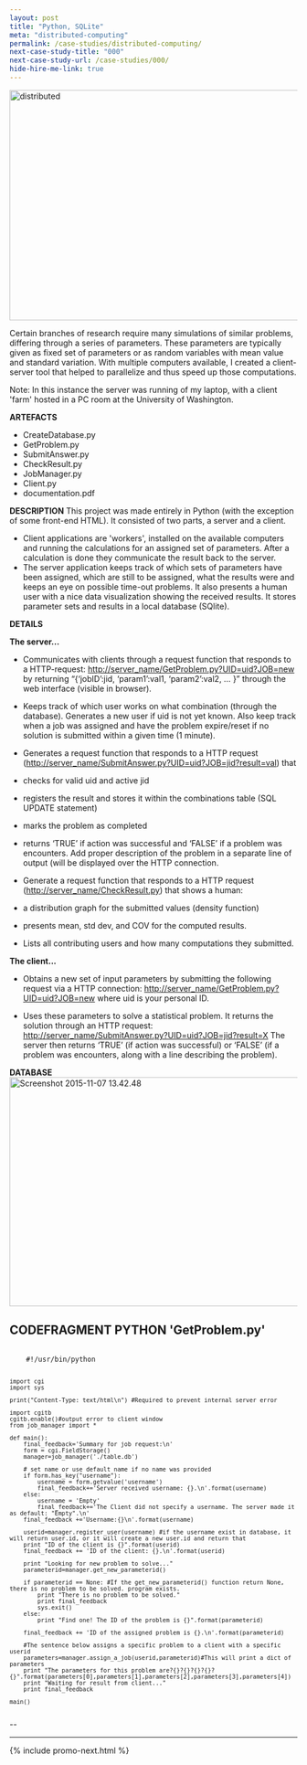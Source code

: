 ```yaml
---
layout: post
title: "Python, SQLite"
meta: "distributed-computing"
permalink: /case-studies/distributed-computing/
next-case-study-title: "000"
next-case-study-url: /case-studies/000/
hide-hire-me-link: true
---
```


<a href="/_post_images/2015/11/distributed.png"><img src="/_post_images/2015/11/distributed.png" alt="distributed" width="711" height="403" class="aligncenter size-full wp-image-6281" /></a>

Certain branches of research require many simulations of similar problems, differing through a series of parameters.  These parameters are typically given as fixed set of parameters or as random variables with mean value and standard variation.  With multiple computers available, I created a client-server tool that helped to parallelize and thus speed up those computations.

Note: In this instance the server was running of my laptop, with a client 'farm' hosted in a PC room at the University of Washington.

<strong>ARTEFACTS</strong>
- CreateDatabase.py
- GetProblem.py
- SubmitAnswer.py
- CheckResult.py
- JobManager.py
- Client.py
- documentation.pdf

<strong>DESCRIPTION</strong> 
This project was made entirely in Python (with the exception of some front-end HTML). It consisted of two parts, a server and a client. 
- Client applications are 'workers', installed on the available computers and running the calculations for an assigned set of parameters. After a calculation is done they communicate the result back to the server.
- The server application keeps track of which sets of parameters have been assigned, which are still to be assigned, what the results were and keeps an eye on possible time-out problems. It also presents a human user with a nice data visualization showing the received results. It stores parameter sets and results in a local database (SQlite).

<strong>DETAILS</strong>

<strong>The server...</strong>
- Communicates with clients through a request function that responds to a HTTP-request: <a href="http://server_name/GetProblem.py?UID=uid?JOB=new">http://server_name/GetProblem.py?UID=uid?JOB=new</a> by returning “{‘jobID’:jid, ‘param1’:val1, ‘param2’:val2, … }” through the web interface (visible in browser). 

- Keeps track of which user works on what combination (through the database). Generates a new user if uid is not yet known.  Also keep track when a job was assigned and have the problem expire/reset if no solution is submitted within a given time (1 minute).

- Generates a request function that responds to a HTTP request (<a href="http://server_name/SubmitAnswer.py?UID=uid?JOB=jid?result=val">http://server_name/SubmitAnswer.py?UID=uid?JOB=jid?result=val</a>)
that 
- checks for valid uid and active jid
- registers the result and stores it within the combinations table (SQL UPDATE statement)
- marks the problem as completed
- returns ‘TRUE’ if action was successful and ‘FALSE’ if a problem was encounters. Add proper description of the problem in a separate line of output (will be displayed over the HTTP connection.

- Generate a request function that responds to a HTTP request (<a href="http://server_name/CheckResult.py">http://server_name/CheckResult.py</a>)
that shows a human:
- a distribution graph for the submitted values (density function)
- presents mean, std dev, and COV for the computed results.  
- Lists all contributing users and how many computations they submitted.

<strong>The client...</strong>
- Obtains a new set of input parameters by submitting the following request via a HTTP connection: <a href="http://server_name/GetProblem.py?UID=uid?JOB=new">http://server_name/GetProblem.py?UID=uid?JOB=new</a> where uid is your personal ID.

- Uses these parameters to solve a statistical problem. It returns the solution through an HTTP request:
<a href="http://server_name/SubmitAnswer.py?UID=uid?JOB=jid?result=X">http://server_name/SubmitAnswer.py?UID=uid?JOB=jid?result=X</a> 
The server then returns ‘TRUE’ (if action was successful) or ‘FALSE’ (if a problem was encounters, along with a line describing the problem).

<strong>DATABASE</strong>
<a href="/_post_images/2015/11/Screenshot-2015-11-07-13.42.48.png"><img src="/_post_images/2015/11/Screenshot-2015-11-07-13.42.48.png" alt="Screenshot 2015-11-07 13.42.48" width="697" height="401" class="aligncenter size-full wp-image-6288" /></a>

<strong>CODEFRAGMENT PYTHON 'GetProblem.py'</strong>
--
<code>
    #!/usr/bin/python

    import cgi
    import sys

    print("Content-Type: text/html\n") #Required to prevent internal server error

    import cgitb
    cgitb.enable()#output error to client window 
    from job_manager import *
     
    def main():
        final_feedback='Summary for job request:\n'
        form = cgi.FieldStorage()
        manager=job_manager('./table.db')
     
        # set name or use default name if no name was provided
        if form.has_key("username"): 
            username = form.getvalue('username')
            final_feedback+='Server received username: {}.\n'.format(username)
        else:
            username = 'Empty'
            final_feedback+='The Client did not specify a username. The server made it as default: "Empty".\n'
        final_feedback +='Username:{}\n'.format(username)

        userid=manager.register_user(username) #if the username exist in database, it will return user.id, or it will create a new user.id and return that
        print "ID of the client is {}".format(userid)
        final_feedback += 'ID of the client: {}.\n'.format(userid)

        print "Looking for new problem to solve..."
        parameterid=manager.get_new_parameterid()
        
        if parameterid == None: #If the get_new_parameterid() function return None, there is no problem to be solved. program exists.
            print "There is no problem to be solved."
            print final_feedback
            sys.exit()
        else:
            print "Find one! The ID of the problem is {}".format(parameterid)

        final_feedback += 'ID of the assigned problem is {}.\n'.format(parameterid)

        #The sentence below assigns a specific problem to a client with a specific userid
        parameters=manager.assign_a_job(userid,parameterid)#This will print a dict of parameters
        print "The parameters for this problem are?{}?{}?{}?{}?{}".format(parameters[0],parameters[1],parameters[2],parameters[3],parameters[4])
        print "Waiting for result from client..."
        print final_feedback 
  
    main()
</code>
--

---

{% include promo-next.html %}
